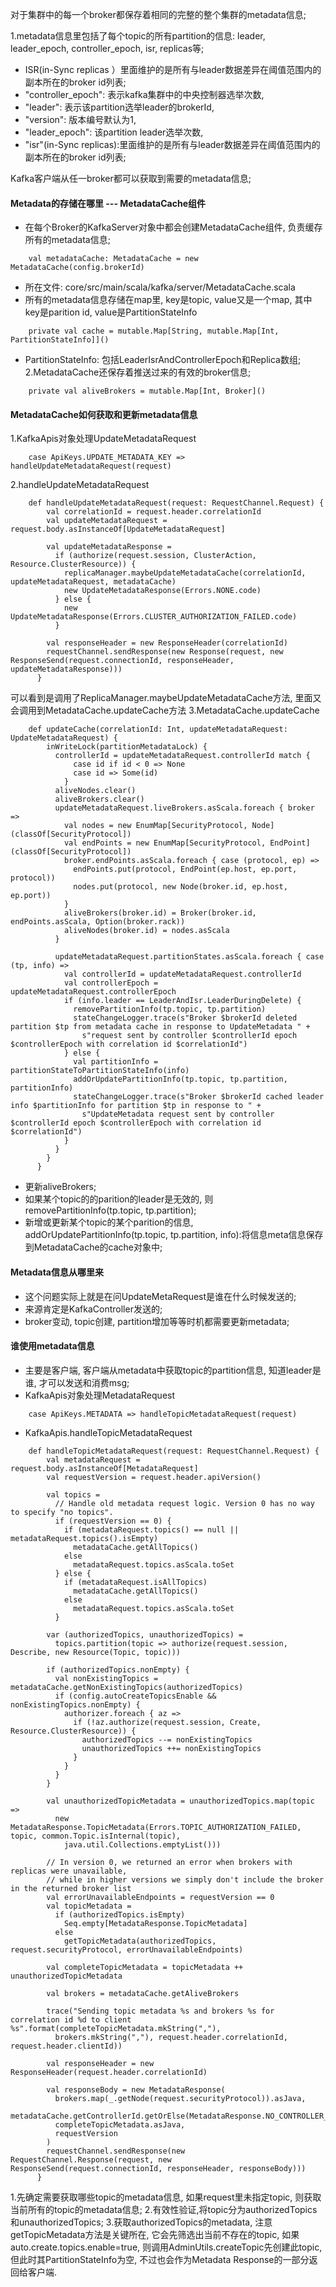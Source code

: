 对于集群中的每一个broker都保存着相同的完整的整个集群的metadata信息;

1.metadata信息里包括了每个topic的所有partition的信息: leader, leader_epoch, controller_epoch, isr, replicas等;
+ ISR(in-Sync replicas ）里面维护的是所有与leader数据差异在阈值范围内的副本所在的broker id列表;
+ "controller_epoch": 表示kafka集群中的中央控制器选举次数,
+ "leader": 表示该partition选举leader的brokerId,
+ "version": 版本编号默认为1,
+ "leader_epoch": 该partition leader选举次数,
+ "isr"(in-Sync replicas):里面维护的是所有与leader数据差异在阈值范围内的副本所在的broker id列表;

Kafka客户端从任一broker都可以获取到需要的metadata信息;

#### Metadata的存储在哪里 --- MetadataCache组件
+ 在每个Broker的KafkaServer对象中都会创建MetadataCache组件, 负责缓存所有的metadata信息;
```scale
    val metadataCache: MetadataCache = new MetadataCache(config.brokerId)
```
+ 所在文件: core/src/main/scala/kafka/server/MetadataCache.scala
+ 所有的metadata信息存储在map里, key是topic, value又是一个map, 其中key是parition id, value是PartitionStateInfo
```scale
    private val cache = mutable.Map[String, mutable.Map[Int, PartitionStateInfo]]()
```
+ PartitionStateInfo: 包括LeaderIsrAndControllerEpoch和Replica数组;
2.MetadataCache还保存着推送过来的有效的broker信息;
```scale
    private val aliveBrokers = mutable.Map[Int, Broker]()
```
#### MetadataCache如何获取和更新metadata信息
1.KafkaApis对象处理UpdateMetadataRequest
```scale
    case ApiKeys.UPDATE_METADATA_KEY => handleUpdateMetadataRequest(request)
```
2.handleUpdateMetadataRequest
```scale
    def handleUpdateMetadataRequest(request: RequestChannel.Request) {
        val correlationId = request.header.correlationId
        val updateMetadataRequest = request.body.asInstanceOf[UpdateMetadataRequest]
    
        val updateMetadataResponse =
          if (authorize(request.session, ClusterAction, Resource.ClusterResource)) {
            replicaManager.maybeUpdateMetadataCache(correlationId, updateMetadataRequest, metadataCache)
            new UpdateMetadataResponse(Errors.NONE.code)
          } else {
            new UpdateMetadataResponse(Errors.CLUSTER_AUTHORIZATION_FAILED.code)
          }
    
        val responseHeader = new ResponseHeader(correlationId)
        requestChannel.sendResponse(new Response(request, new ResponseSend(request.connectionId, responseHeader, updateMetadataResponse)))
      }
```
可以看到是调用了ReplicaManager.maybeUpdateMetadataCache方法, 里面又会调用到MetadataCache.updateCache方法
3.MetadataCache.updateCache
```scale
    def updateCache(correlationId: Int, updateMetadataRequest: UpdateMetadataRequest) {
        inWriteLock(partitionMetadataLock) {
          controllerId = updateMetadataRequest.controllerId match {
              case id if id < 0 => None
              case id => Some(id)
            }
          aliveNodes.clear()
          aliveBrokers.clear()
          updateMetadataRequest.liveBrokers.asScala.foreach { broker =>
            val nodes = new EnumMap[SecurityProtocol, Node](classOf[SecurityProtocol])
            val endPoints = new EnumMap[SecurityProtocol, EndPoint](classOf[SecurityProtocol])
            broker.endPoints.asScala.foreach { case (protocol, ep) =>
              endPoints.put(protocol, EndPoint(ep.host, ep.port, protocol))
              nodes.put(protocol, new Node(broker.id, ep.host, ep.port))
            }
            aliveBrokers(broker.id) = Broker(broker.id, endPoints.asScala, Option(broker.rack))
            aliveNodes(broker.id) = nodes.asScala
          }
    
          updateMetadataRequest.partitionStates.asScala.foreach { case (tp, info) =>
            val controllerId = updateMetadataRequest.controllerId
            val controllerEpoch = updateMetadataRequest.controllerEpoch
            if (info.leader == LeaderAndIsr.LeaderDuringDelete) {
              removePartitionInfo(tp.topic, tp.partition)
              stateChangeLogger.trace(s"Broker $brokerId deleted partition $tp from metadata cache in response to UpdateMetadata " +
                s"request sent by controller $controllerId epoch $controllerEpoch with correlation id $correlationId")
            } else {
              val partitionInfo = partitionStateToPartitionStateInfo(info)
              addOrUpdatePartitionInfo(tp.topic, tp.partition, partitionInfo)
              stateChangeLogger.trace(s"Broker $brokerId cached leader info $partitionInfo for partition $tp in response to " +
                s"UpdateMetadata request sent by controller $controllerId epoch $controllerEpoch with correlation id $correlationId")
            }
          }
        }
      }
```
+ 更新aliveBrokers;
+ 如果某个topic的的parition的leader是无效的, 则removePartitionInfo(tp.topic, tp.partition);
+ 新增或更新某个topic的某个parition的信息, addOrUpdatePartitionInfo(tp.topic, tp.partition, info):将信息meta信息保存到MetadataCache的cache对象中;

#### Metadata信息从哪里来
+ 这个问题实际上就是在问UpdateMetaRequest是谁在什么时候发送的;
+ 来源肯定是KafkaController发送的;
+ broker变动, topic创建, partition增加等等时机都需要更新metadata;

#### 谁使用metadata信息
+ 主要是客户端, 客户端从metadata中获取topic的partition信息, 知道leader是谁, 才可以发送和消费msg;
+ KafkaApis对象处理MetadataRequest
```scale
    case ApiKeys.METADATA => handleTopicMetadataRequest(request)
```
+ KafkaApis.handleTopicMetadataRequest
```scale
    def handleTopicMetadataRequest(request: RequestChannel.Request) {
        val metadataRequest = request.body.asInstanceOf[MetadataRequest]
        val requestVersion = request.header.apiVersion()
    
        val topics =
          // Handle old metadata request logic. Version 0 has no way to specify "no topics".
          if (requestVersion == 0) {
            if (metadataRequest.topics() == null || metadataRequest.topics().isEmpty)
              metadataCache.getAllTopics()
            else
              metadataRequest.topics.asScala.toSet
          } else {
            if (metadataRequest.isAllTopics)
              metadataCache.getAllTopics()
            else
              metadataRequest.topics.asScala.toSet
          }
    
        var (authorizedTopics, unauthorizedTopics) =
          topics.partition(topic => authorize(request.session, Describe, new Resource(Topic, topic)))
    
        if (authorizedTopics.nonEmpty) {
          val nonExistingTopics = metadataCache.getNonExistingTopics(authorizedTopics)
          if (config.autoCreateTopicsEnable && nonExistingTopics.nonEmpty) {
            authorizer.foreach { az =>
              if (!az.authorize(request.session, Create, Resource.ClusterResource)) {
                authorizedTopics --= nonExistingTopics
                unauthorizedTopics ++= nonExistingTopics
              }
            }
          }
        }
    
        val unauthorizedTopicMetadata = unauthorizedTopics.map(topic =>
          new MetadataResponse.TopicMetadata(Errors.TOPIC_AUTHORIZATION_FAILED, topic, common.Topic.isInternal(topic),
            java.util.Collections.emptyList()))
    
        // In version 0, we returned an error when brokers with replicas were unavailable,
        // while in higher versions we simply don't include the broker in the returned broker list
        val errorUnavailableEndpoints = requestVersion == 0
        val topicMetadata =
          if (authorizedTopics.isEmpty)
            Seq.empty[MetadataResponse.TopicMetadata]
          else
            getTopicMetadata(authorizedTopics, request.securityProtocol, errorUnavailableEndpoints)
    
        val completeTopicMetadata = topicMetadata ++ unauthorizedTopicMetadata
    
        val brokers = metadataCache.getAliveBrokers
    
        trace("Sending topic metadata %s and brokers %s for correlation id %d to client %s".format(completeTopicMetadata.mkString(","),
          brokers.mkString(","), request.header.correlationId, request.header.clientId))
    
        val responseHeader = new ResponseHeader(request.header.correlationId)
    
        val responseBody = new MetadataResponse(
          brokers.map(_.getNode(request.securityProtocol)).asJava,
          metadataCache.getControllerId.getOrElse(MetadataResponse.NO_CONTROLLER_ID),
          completeTopicMetadata.asJava,
          requestVersion
        )
        requestChannel.sendResponse(new RequestChannel.Response(request, new ResponseSend(request.connectionId, responseHeader, responseBody)))
      }
```
1.先确定需要获取哪些topic的metadata信息,  如果request里未指定topic, 则获取当前所有的topic的metadata信息;
2.有效性验证,将topic分为authorizedTopics和unauthorizedTopics;
3.获取authorizedTopics的metadata, 注意getTopicMetadata方法是关键所在, 它会先筛选出当前不存在的topic, 如果auto.create.topics.enable=true, 则调用AdminUtils.createTopic先创建此topic, 但此时其PartitionStateInfo为空, 不过也会作为Metadata Response的一部分返回给客户端.